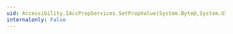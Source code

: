 ```yaml
---
uid: Accessibility.IAccPropServices.SetPropValue(System.Byte@,System.UInt32,System.Guid,System.Object)
internalonly: False
---
```


